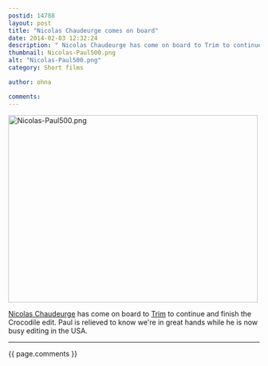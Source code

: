 ```yaml
---
postid: 14788
layout: post
title: "Nicolas Chaudeurge comes on board"
date: 2014-02-03 12:32:24
description: " Nicolas Chaudeurge has come on board to Trim to continue and finish the Crocodile edit. Paul is relieved to know we&#8217;re in great hands while he is now busy editing in the USA&#8230;."
thumbnail: Nicolas-Paul500.png
alt: "Nicolas-Paul500.png"
category: Short films

author: ohna

comments:
---
```


<p><img alt="Nicolas-Paul500.png" src="{{ site.baseurl }}/i/Nicolas-Paul500.png" width="500" height="375" class="mt-image-none" style="" /></p>

<p><a href="http://www.imdb.com/name/nm1095780/">Nicolas Chaudeurge</a> has come on board to <a href="http://www.trimediting.com">Trim</a> to continue and finish the Crocodile edit. Paul is relieved to know we're in great hands while he is now busy editing in the <span class="caps">USA.</span></p>

<hr>

{{ page.comments }}


